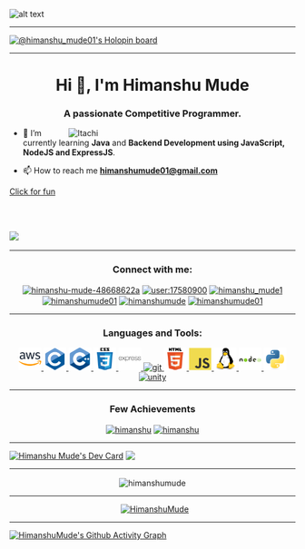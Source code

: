 ![alt text](https://res.cloudinary.com/practicaldev/image/fetch/s--YTgsVTF7--/c_imagga_scale,f_auto,fl_progressive,h_420,q_auto,w_1000/https://dev-to-uploads.s3.amazonaws.com/i/6vnsxy7g486k12yp4bhd.jpg)
<hr>

[![@himanshu_mude01's Holopin board](https://holopin.me/himanshu_mude01)](https://holopin.io/@himanshu_mude01)

<hr>
<h1 align="center">Hi 👋, I'm Himanshu Mude</h1>
<h3 align="center">A passionate Competitive Programmer.</h3>

<img align="right" alt="Itachi" width="400" src="https://www.icegif.com/wp-content/uploads/itachi-icegif.gif">

- 🌱 I’m currently learning **Java** and **Backend Development using JavaScript, NodeJS and ExpressJS**. 

- 📫 How to reach me **himanshumude01@gmail.com**

<a href="https://youtu.be/dQw4w9WgXcQ">Click for fun </a>

<br>
<br>

![](https://komarev.com/ghpvc/?username=HimanshuMude&style=plastic)

<hr>
<h3 align="center">Connect with me:</h3>
<p align="center">
<a href="https://linkedin.com/in/himanshu-mude-48668622a" target="blank"><img align="center" src="https://raw.githubusercontent.com/rahuldkjain/github-profile-readme-generator/master/src/images/icons/Social/linked-in-alt.svg" alt="himanshu-mude-48668622a" height="30" width="40" /></a>
<a href="https://stackoverflow.com/users/user:17580900" target="blank"><img align="center" src="https://raw.githubusercontent.com/rahuldkjain/github-profile-readme-generator/master/src/images/icons/Social/stack-overflow.svg" alt="user:17580900" height="30" width="40" /></a>
<a href="https://www.codechef.com/users/himanshu_mude1" target="blank"><img align="center" src="https://cdn.jsdelivr.net/npm/simple-icons@3.1.0/icons/codechef.svg" alt="himanshu_mude1" height="30" width="40" /></a>
<a href="https://www.hackerrank.com/himanshumude01" target="blank"><img align="center" src="https://raw.githubusercontent.com/rahuldkjain/github-profile-readme-generator/master/src/images/icons/Social/hackerrank.svg" alt="himanshumude01" height="30" width="40" /></a>
<a href="https://codeforces.com/profile/himanshumude" target="blank"><img align="center" src="https://raw.githubusercontent.com/rahuldkjain/github-profile-readme-generator/master/src/images/icons/Social/codeforces.svg" alt="himanshumude" height="30" width="40" /></a>
<a href="https://www.leetcode.com/himanshumude01" target="blank"><img align="center" src="https://raw.githubusercontent.com/rahuldkjain/github-profile-readme-generator/master/src/images/icons/Social/leet-code.svg" alt="himanshumude01" height="30" width="40" /></a>
</p>

<hr>


<h3 align="center">Languages and Tools:</h3>
<p align="center"> <a href="https://aws.amazon.com" target="_blank" rel="noreferrer"> <img src="https://raw.githubusercontent.com/devicons/devicon/master/icons/amazonwebservices/amazonwebservices-original-wordmark.svg" alt="aws" width="40" height="40"/> </a> <a href="https://www.cprogramming.com/" target="_blank" rel="noreferrer"> <img src="https://raw.githubusercontent.com/devicons/devicon/master/icons/c/c-original.svg" alt="c" width="40" height="40"/> </a> <a href="https://www.w3schools.com/cpp/" target="_blank" rel="noreferrer"> <img src="https://raw.githubusercontent.com/devicons/devicon/master/icons/cplusplus/cplusplus-original.svg" alt="cplusplus" width="40" height="40"/> </a> <a href="https://www.w3schools.com/css/" target="_blank" rel="noreferrer"> <img src="https://raw.githubusercontent.com/devicons/devicon/master/icons/css3/css3-original-wordmark.svg" alt="css3" width="40" height="40"/> </a> <a href="https://expressjs.com" target="_blank" rel="noreferrer"> <img src="https://raw.githubusercontent.com/devicons/devicon/master/icons/express/express-original-wordmark.svg" alt="express" width="40" height="40"/> </a> <a href="https://git-scm.com/" target="_blank" rel="noreferrer"> <img src="https://www.vectorlogo.zone/logos/git-scm/git-scm-icon.svg" alt="git" width="40" height="40"/> </a> <a href="https://www.w3.org/html/" target="_blank" rel="noreferrer"> <img src="https://raw.githubusercontent.com/devicons/devicon/master/icons/html5/html5-original-wordmark.svg" alt="html5" width="40" height="40"/> </a> <a href="https://developer.mozilla.org/en-US/docs/Web/JavaScript" target="_blank" rel="noreferrer"> <img src="https://raw.githubusercontent.com/devicons/devicon/master/icons/javascript/javascript-original.svg" alt="javascript" width="40" height="40"/> </a> <a href="https://www.linux.org/" target="_blank" rel="noreferrer"> <img src="https://raw.githubusercontent.com/devicons/devicon/master/icons/linux/linux-original.svg" alt="linux" width="40" height="40"/> </a> <a href="https://nodejs.org" target="_blank" rel="noreferrer"> <img src="https://raw.githubusercontent.com/devicons/devicon/master/icons/nodejs/nodejs-original-wordmark.svg" alt="nodejs" width="40" height="40"/> </a> <a href="https://www.python.org" target="_blank" rel="noreferrer"> <img src="https://raw.githubusercontent.com/devicons/devicon/master/icons/python/python-original.svg" alt="python" width="40" height="40"/> </a> <a href="https://unity.com/" target="_blank" rel="noreferrer"> <img src="https://www.vectorlogo.zone/logos/unity3d/unity3d-icon.svg" alt="unity" width="40" height="40"/> </a> </p>
<!-- https://leetcard.jacoblin.cool/himanshumude01?theme=dark&font=Nunito&ext=heatmap -->

<hr>

<!-- Badges  -->
<h3 align="center">Few Achievements</h3>
<p align="center">
<!-- 100 Days Batch 2022 -->
<a href=https://leetcode.com/himanshumude01/" target="_blank"><img align="center" src="https://leetcode.com/static/images/badges/2022/gif/2022-annual-100.gif" alt="himanshu" height="100" width="100" /></a>
<!-- Data Structure I Badge -->
<a href="https://leetcode.com/himanshumude01/" target="_blank"><img align="center" src="https://leetcode.com/static/images/badges/2022/gif/2022-12.gif" alt="himanshu" height="100" width="100" /></a>
</p>

<hr>

<p float="left">
  <a href="https://app.daily.dev/h1mu"><img src="https://api.daily.dev/devcards/6e3422f4b1a445e49cf9f4c459ab149c.png?r=634" width="400" alt="Himanshu Mude's Dev Card"/></a>
<img  align=top flex-grow=1 src="https://leetcard.jacoblin.cool/himanshumude01?theme=dark&font=Nunito&ext=heatmap" />
</p>

<hr>

<p align="center"> 
  <img align="center" src="https://github-readme-streak-stats.herokuapp.com/?user=himanshumude&theme=radical" alt="himanshumude" />
</p>

<hr>

<p align="center">&nbsp;
<a href="https://github.com/ryo-ma/github-profile-trophy"><img src="https://github-profile-trophy.vercel.app/?username=HimanshuMude&theme=radical&margin-h=30&margin-w=30&column=3&no-bg=true" alt="HimanshuMude" /></a> 
</p>

<hr>

[![HimanshuMude's Github Activity Graph](https://github-readme-activity-graph.cyclic.app/graph?username=HimanshuMude&bg_color=0d1117&color=ff10f0&line=ff00ae&point=ffffff&area=true&hide_border=true)](https://github.com/ashutosh00710/github-readme-activity-graph)
